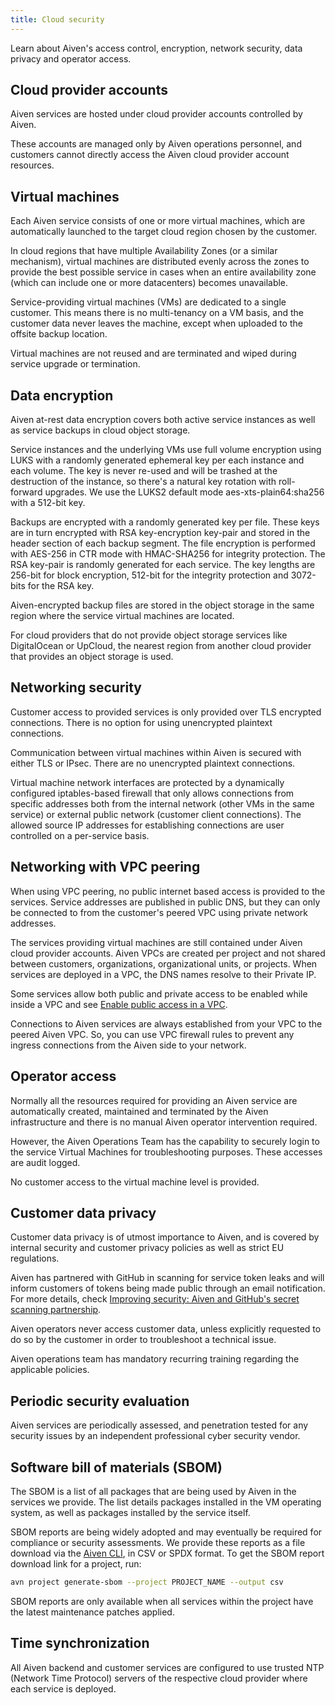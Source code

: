 ```yaml
---
title: Cloud security
---
```


Learn about Aiven's access control, encryption, network security, data privacy and operator access.

## Cloud provider accounts

Aiven services are hosted under cloud provider accounts
controlled by Aiven.

These accounts are managed only by Aiven operations
personnel, and customers cannot directly access the Aiven cloud provider
account resources.

## Virtual machines

Each Aiven service consists of one or more virtual machines, which are
automatically launched to the target cloud region chosen by the
customer.

In cloud regions that have multiple Availability Zones (or a
similar mechanism), virtual machines are distributed evenly across
the zones to provide the best possible service in cases when an
entire availability zone (which can include one or more datacenters)
becomes unavailable.

Service-providing virtual machines (VMs) are dedicated to a single
customer. This means there is no multi-tenancy on a VM basis, and the customer
data never leaves the machine, except when uploaded to the offsite
backup location.

Virtual machines are not reused and are terminated and wiped during service
upgrade or termination.

## Data encryption

Aiven at-rest data encryption covers both active service instances as
well as service backups in cloud object storage.

Service instances and the underlying VMs use full volume encryption
using LUKS with a randomly generated ephemeral key per each instance and
each volume. The key is never re-used and will be trashed at the
destruction of the instance, so there's a natural key rotation with
roll-forward upgrades. We use the LUKS2 default mode
aes-xts-plain64:sha256 with a 512-bit key.

Backups are encrypted with a randomly generated key per file. These keys
are in turn encrypted with RSA key-encryption key-pair and stored in the
header section of each backup segment. The file encryption is performed
with AES-256 in CTR mode with HMAC-SHA256 for integrity protection. The
RSA key-pair is randomly generated for each service. The key lengths are
256-bit for block encryption, 512-bit for the integrity protection and
3072-bits for the RSA key.

Aiven-encrypted backup files are stored in the object storage in the
same region where the service virtual machines are located.

For cloud providers that do not provide object storage services like
DigitalOcean or UpCloud, the nearest region from another cloud provider
that provides an object storage is used.

## Networking security

Customer access to provided services is only provided over TLS encrypted
connections. There is no option for using unencrypted plaintext
connections.

Communication between virtual machines within Aiven is secured with
either TLS or IPsec. There are no unencrypted plaintext connections.

Virtual machine network interfaces are protected by a dynamically
configured iptables-based firewall that only allows connections from
specific addresses both from the internal network (other VMs in the same
service) or external public network (customer client connections). The
allowed source IP addresses for establishing connections are user
controlled on a per-service basis.

## Networking with VPC peering

When using VPC peering, no public internet based access is provided to
the services. Service addresses are published in public DNS, but they
can only be connected to from the customer's peered VPC using private
network addresses.

The services providing virtual machines are still contained under Aiven
cloud provider accounts. Aiven VPCs are created per project and not
shared between customers, organizations, organizational units, or
projects. When services are deployed in a VPC, the DNS names resolve to
their Private IP.

Some services allow both public and private access to be enabled while
inside a VPC and see
[Enable public access in a VPC](/docs/platform/howto/public-access-in-vpc).

Connections to Aiven services are always established from your VPC to
the peered Aiven VPC. So, you can use VPC firewall rules to prevent any
ingress connections from the Aiven side to your network.

## Operator access

Normally all the resources required for providing an Aiven service are
automatically created, maintained and terminated by the Aiven
infrastructure and there is no manual Aiven operator intervention
required.

However, the Aiven Operations Team has the capability to securely login
to the service Virtual Machines for troubleshooting purposes. These
accesses are audit logged.

No customer access to the virtual machine level is provided.

## Customer data privacy

Customer data privacy is of utmost importance to Aiven, and is covered
by internal security and customer privacy policies as well as strict EU
regulations.

Aiven has partnered with GitHub in scanning for service token leaks and
will inform customers of tokens being made public through an email
notification. For more details, check [Improving security: Aiven and
GitHub's secret scanning
partnership](https://aiven.io/blog/aiven-and-github's-secret-scanning-partnership).

Aiven operators never access customer data, unless explicitly requested
to do so by the customer in order to troubleshoot a technical issue.

Aiven operations team has mandatory recurring training regarding the
applicable policies.

## Periodic security evaluation

Aiven services are periodically assessed, and penetration tested for any
security issues by an independent professional cyber security vendor.

## Software bill of materials (SBOM)

The SBOM is a list of all packages that are being used by Aiven in the
services we provide. The list details packages installed in the VM
operating system, as well as packages installed by the service itself.

SBOM reports are being widely adopted and may eventually be required for
compliance or security assessments. We provide these reports as a file
download via the [Aiven CLI](/docs/tools/cli), in CSV or SPDX format. To  get the SBOM
report download link for a project, run:

```bash
avn project generate-sbom --project PROJECT_NAME --output csv
```

SBOM reports are only available when all services within the project have 
the latest maintenance patches applied.

## Time synchronization

All Aiven backend and customer services are configured to use trusted
NTP (Network Time Protocol) servers of the respective cloud provider
where each service is deployed.
